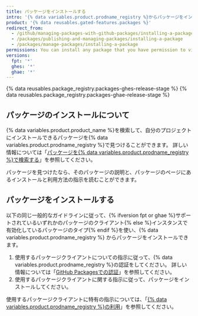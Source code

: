 ```yaml
---
title: パッケージをインストールする
intro: '{% data variables.product.prodname_registry %}からパッケージをインストールし、そのパッケージを自分のプロジェクトの依存関係として使うことができます。'
product: '{% data reusables.gated-features.packages %}'
redirect_from:
  - /github/managing-packages-with-github-packages/installing-a-package
  - /packages/publishing-and-managing-packages/installing-a-package
  - /packages/manage-packages/installing-a-package
permissions: You can install any package that you have permission to view.
versions:
  fpt: '*'
  ghes: '*'
  ghae: '*'
---
```


{% data reusables.package_registry.packages-ghes-release-stage %}
{% data reusables.package_registry.packages-ghae-release-stage %}

## パッケージのインストールについて

{% data variables.product.product_name %}を検索して、自分のプロジェクトにインストールできるパッケージを{% data variables.product.prodname_registry %}で見つけることができます。 詳しい情報については「[パッケージを{% data variables.product.prodname_registry %}で検索する](/github/searching-for-information-on-github/searching-for-packages)」を参照してください。

パッケージを見つけたなら、そのパッケージの説明と、パッケージのページにあるインストールと利用方法の指示を読むことができます。

## パッケージをインストールする

以下の同じ一般的なガイドラインに従って、{% ifversion fpt or ghae %}サポートされているいずれかのパッケージのクライアント{% else %}インスタンスで有効化しているパッケージのタイプ{% endif %}を使い、{% data variables.product.prodname_registry %} からパッケージをインストールできます。

1. 使用するパッケージクライアントについての指示に従って、{% data variables.product.prodname_registry %}の認証をしてください。 詳しい情報については「[GitHub Packagesでの認証](/packages/learn-github-packages/introduction-to-github-packages#authenticating-to-github-packages)」を参照してください。
2. 使用するパッケージクライアントに関する指示に従って、パッケージをインストールしてください。

使用するパッケージクライアントに特有の指示については、「[{% data variables.product.prodname_registry %}の利用](/packages/working-with-a-github-packages-registry)」を参照してください。
